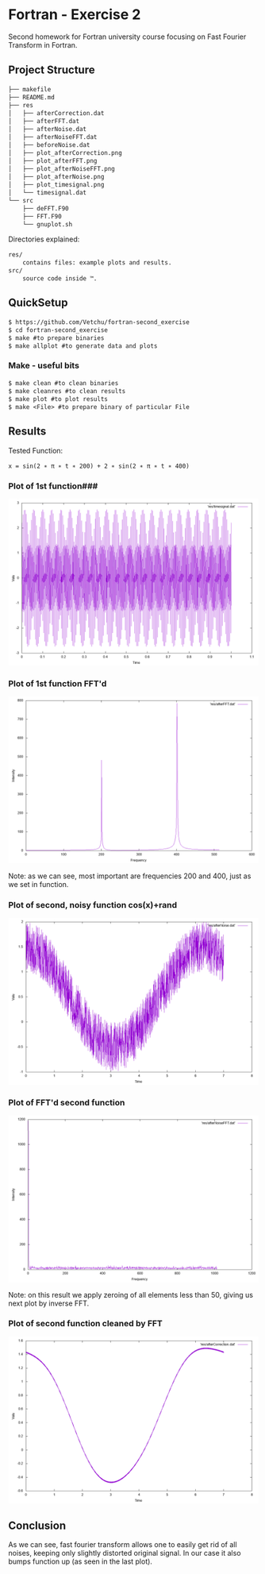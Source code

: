 # Fortran - Exercise 2 #

Second homework for Fortran university course focusing on Fast Fourier Transform in Fortran.

## Project Structure ##

	├── makefile
	├── README.md
	├── res
	│   ├── afterCorrection.dat
	│   ├── afterFFT.dat
	│   ├── afterNoise.dat
	│   ├── afterNoiseFFT.dat
	│   ├── beforeNoise.dat
	│   ├── plot_afterCorrection.png
	│   ├── plot_afterFFT.png
	│   ├── plot_afterNoiseFFT.png
	│   ├── plot_afterNoise.png
	│   ├── plot_timesignal.png
	│   └── timesignal.dat
	└── src
	    ├── deFFT.F90
	    ├── FFT.F90
	    └── gnuplot.sh

Directories explained:

	res/
		contains files: example plots and results.
	src/
		source code inside ™.

## QuickSetup ##

	$ https://github.com/Vetchu/fortran-second_exercise
	$ cd fortran-second_exercise
	$ make #to prepare binaries
	$ make allplot #to generate data and plots
	
### Make - useful bits ###

	$ make clean #to clean binaries
	$ make cleanres #to clean results
	$ make plot #to plot results
	$ make <File> #to prepare binary of particular File
	
## Results ##

Tested Function:

	x = sin(2 ∗ π ∗ t ∗ 200) + 2 ∗ sin(2 ∗ π ∗ t ∗ 400)


### Plot of 1st function###

![](res/plot_timesignal.png)

### Plot of 1st function FFT'd ###

![](res/plot_afterFFT.png)

Note: as we can see, most important are frequencies 200 and 400, just as we set in function.


### Plot of second, noisy function cos(x)+rand ###

![](res/plot_afterNoise.png)

### Plot of FFT'd second function ###

![](res/plot_afterNoiseFFT.png)

Note: on this result we apply zeroing of all elements less than 50, giving us next plot by inverse FFT.

### Plot of second function cleaned by FFT ###

![](res/plot_afterCorrection.png)

## Conclusion ##

As we can see, fast fourier transform allows one to easily get rid of all noises, keeping only slightly distorted original signal. In our case it also bumps function up (as seen in the last plot).